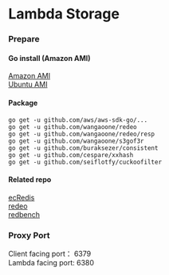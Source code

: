 # Lambda Storage
### Prepare
#### Go install (Amazon AMI)
[Amazon AMI](https://hackernoon.com/deploying-a-go-application-on-aws-ec2-76390c09c2c5)  
[Ubuntu AMI](https://tecadmin.net/install-go-on-ubuntu/)
#### Package
```golang
go get -u github.com/aws/aws-sdk-go/...
go get -u github.com/wangaoone/redeo
go get -u github.com/wangaoone/redeo/resp
go get -u github.com/wangaoone/s3gof3r
go get -u github.com/buraksezer/consistent
go get -u github.com/cespare/xxhash
go get -u github.com/seiflotfy/cuckoofilter
```
#### Related repo
[ecRedis](https://github.com/wangaoone/ecRedis)  
[redeo](https://github.com/wangaoone/redeo)  
[redbench](https://github.com/tddg/redbench)
### Proxy Port
Client facing port： 6379  
Lambda facing port: 6380
